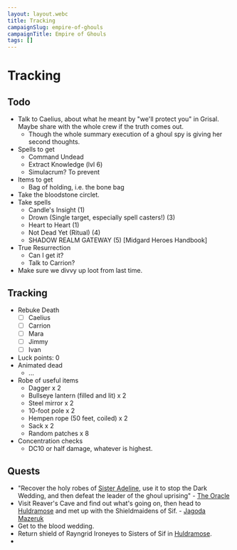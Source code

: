 ```yaml
---
layout: layout.webc
title: Tracking
campaignSlug: empire-of-ghouls
campaignTitle: Empire of Ghouls
tags: []
---
```

# Tracking
## Todo

- Talk to Caelius, about what he meant by "we'll protect you" in Grisal. Maybe share with the whole crew if the truth comes out.
	- Though the whole summary execution of a ghoul spy is giving her second thoughts.
- Spells to get
	- Command Undead
	- Extract Knowledge (lvl 6)
	- Simulacrum? To prevent 
- Items to get
	- Bag of holding, i.e. the bone bag
- Take the bloodstone circlet.
- Take spells
	- Candle's Insight (1)
	- Drown (Single target, especially spell casters!) (3)
	- Heart to Heart (1)
	- Not Dead Yet (Ritual) (4)
	- SHADOW REALM GATEWAY (5) [Midgard Heroes Handbook]
- True Resurrection
	- Can I get it?
	- Talk to Carrion?
- Make sure we divvy up loot from last time.
## Tracking

- Rebuke Death
	- [ ] Caelius
	- [ ] Carrion
	- [ ] Mara
	- [ ] Jimmy
	- [ ] Ivan
- Luck points: 0
- Animated dead
	- ...
- Robe of useful items
	- Dagger x 2
    - Bullseye lantern (filled and lit) x 2
    - Steel mirror x 2
    - 10-foot pole x 2
    - Hempen rope (50 feet, coiled) x 2
    - Sack x 2
    - Random patches x 8
- Concentration checks
	- DC10 or half damage, whatever is highest.

## Quests

- "Recover the holy robes of [Sister Adeline](npcs/sister-adeline.md), use it to stop the Dark Wedding, and then defeat the leader of the ghoul uprising" - [The Oracle](npcs/the-oracle.md)
- Visit Reaver's Cave and find out what's going on, then head to [Huldramose](locations/huldramose.md)  and met up with the Shieldmaidens of Sif. - [Jagoda Mazeruk](npcs/jagoda.md)
- Get to the blood wedding.
- Return shield of Rayngrid Ironeyes to Sisters of Sif in [Huldramose](locations/huldramose.md).
- 
